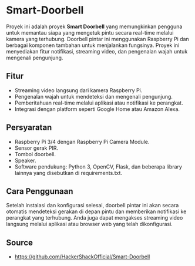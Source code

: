 # Smart-Doorbell
Proyek ini adalah proyek **Smart Doorbell** yang memungkinkan pengguna untuk memantau siapa yang mengetuk pintu secara real-time melalui kamera yang terhubung. Doorbell pintar ini menggunakan Raspberry Pi dan berbagai komponen tambahan untuk menjalankan fungsinya. Proyek ini menyediakan fitur notifikasi, streaming video, dan pengenalan wajah untuk mengenali pengunjung.

## Fitur
- Streaming video langsung dari kamera Raspberry Pi.
- Pengenalan wajah untuk mendeteksi dan mengenali pengunjung.
- Pemberitahuan real-time melalui aplikasi atau notifikasi ke perangkat.
- Integrasi dengan platform seperti Google Home atau Amazon Alexa.

## Persyaratan
- Raspberry Pi 3/4 dengan Raspberry Pi Camera Module.
- Sensor gerak PIR.
- Tombol doorbell.
- Speaker.
- Software pendukung: Python 3, OpenCV, Flask, dan beberapa library lainnya yang disebutkan di requirements.txt.

## Cara Penggunaan
Setelah instalasi dan konfigurasi selesai, doorbell pintar ini akan secara otomatis mendeteksi gerakan di depan pintu dan memberikan notifikasi ke perangkat yang terhubung. Anda juga dapat mengakses streaming video langsung melalui aplikasi atau browser web yang telah dikonfigurasi.

## Source
- https://github.com/HackerShackOfficial/Smart-Doorbell

